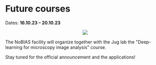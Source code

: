 # Future courses

Dates: **16.10.23 – 20.10.23**
<p align="center">
    <img src="https://github.com/nobias-fht/restoration/blob/main/docs/images/DL4MIA_banner_2023.png?raw=true">
</p>

The NoBIAS facility will organize together with the Jug lab the "Deep-learning
for microscopy image analysis" course.

Stay tuned for the official announcement and the applications!
